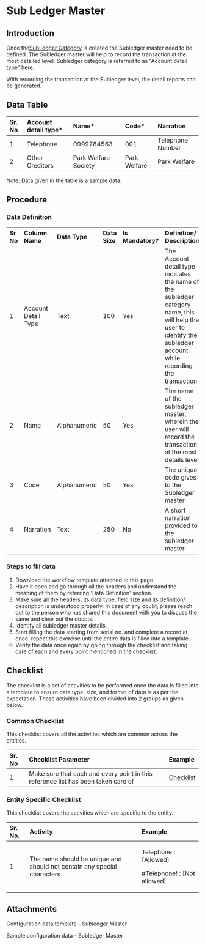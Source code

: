 # Sub Ledger Master

## Introduction <a id="Introduction"></a>

Once the[SubLedger Category](https://digit-discuss.atlassian.net/wiki/spaces/DO/pages/515473513/SubLedger+Category) is created the Subledger master need to be defined. The Subledger master will help to record the transaction at the most detailed level. Subledger category is referred to as “Account detail type” here.

With recording the transaction at the Subledger level, the detail reports can be generated.

## Data Table <a id="Data-Table"></a>

| Sr. No | Account detail type\* | Name\* | Code\* | Narration |
| :--- | :--- | :--- | :--- | :--- |
| 1 | Telephone | 0999784563 | 001 | Telephone Number |
| 2 | Other Creditors | Park Welfare Society | Park Welfare | Park Welfare |

Note: Data given in the table is a sample data.

## Procedure <a id="Procedure"></a>

### Data Definition <a id="Data-Definition"></a>

| Sr No | Column Name | Data Type | Data Size | Is Mandatory? | Definition/ Description |
| :--- | :--- | :--- | :--- | :--- | :--- |
| 1 | Account Detail Type | Text | 100 | Yes | The Account detail type indicates the name of the subledger category name, this will help the user to identify the subledger account while recording the transaction |
| 2 | Name | Alphanumeric | 50 | Yes | The name of the subledger master, wherein the user will record the transaction at the most details level |
| 3 | Code | Alphanumeric | 50 | Yes | The unique code gives to the Subledger master |
| 4 | Narration | Text | 250 | No | A short narration provided to the subledger master |

### Steps to fill data <a id="Steps-to-fill-data"></a>

1. Download the workflow template attached to this page.
2. Have it open and go through all the headers and understand the meaning of them by referring 'Data Definition' section.
3. Make sure all the headers, its data type, field size and its definition/ description is understood properly. In case of any doubt, please reach out to the person who has shared this document with you to discuss the same and clear out the doubts.
4. Identify all subledger master details.
5. Start filling the data starting from serial no. and complete a record at once. repeat this exercise until the entire data is filled into a template.
6. Verify the data once again by going through the checklist and taking care of each and every point mentioned in the checklist.

## Checklist <a id="Checklist"></a>

The checklist is a set of activities to be performed once the data is filled into a template to ensure data type, size, and format of data is as per the expectation. These activities have been divided into 2 groups as given below.

### Common Checklist <a id="Common-Checklist"></a>

This checklist covers all the activities which are common across the entities.

| Sr. No | Checklist Parameter | Example |
| :--- | :--- | :--- |
| 1 | Make sure that each and every point in this reference list has been taken care of | [Checklist](https://digit-discuss.atlassian.net/wiki/spaces/DO/pages/502203140/Checklist) |

### Entity Specific Checklist <a id="Entity-Specific-Checklist"></a>

This checklist covers the activities which are specific to the entity.

<table>
  <thead>
    <tr>
      <th style="text-align:left">Sr. No.</th>
      <th style="text-align:left">Activity</th>
      <th style="text-align:left">Example</th>
    </tr>
  </thead>
  <tbody>
    <tr>
      <td style="text-align:left">1</td>
      <td style="text-align:left">The name should be unique and should not contain any special characters</td>
      <td
      style="text-align:left">
        <p>Telephone : [Allowed]</p>
        <p>#Telephone! : [Not allowed]</p>
        </td>
    </tr>
  </tbody>
</table>

## Attachments <a id="Attachments"></a>

Configuration data template - Subledger Master

Sample configuration data - Subledger Master

